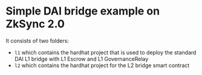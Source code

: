 # Simple DAI bridge example on ZkSync 2.0

It consists of two folders:

- `l1` which contains the hardhat project that is used to deploy the standard DAI L1 bridge with L1 Escrow and L1 GovernanceRelay
- `l2` which contains the hardhat project for the L2 bridge smart contract
